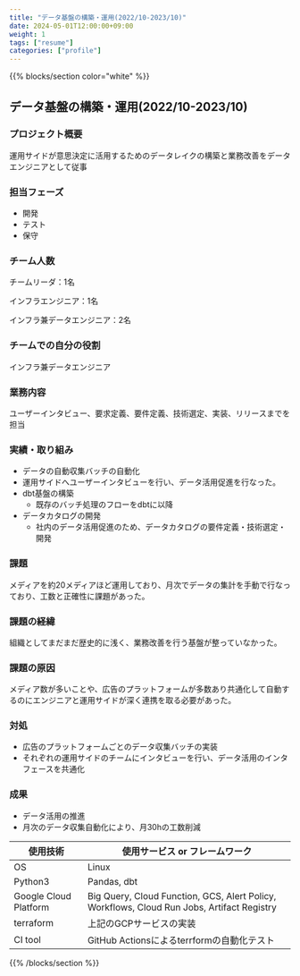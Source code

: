```yaml
---
title: "データ基盤の構築・運用(2022/10-2023/10)"
date: 2024-05-01T12:00:00+09:00
weight: 1
tags: ["resume"]
categories: ["profile"]
---
```


{{% blocks/section color="white" %}}

## データ基盤の構築・運用(2022/10-2023/10)

### プロジェクト概要

運用サイドが意思決定に活用するためのデータレイクの構築と業務改善をデータエンジニアとして従事

### 担当フェーズ

- 開発
- テスト
- 保守

### チーム人数

チームリーダ：1名

インフラエンジニア：1名

インフラ兼データエンジニア：2名

### チームでの自分の役割

インフラ兼データエンジニア

### 業務内容

ユーザーインタビュー、要求定義、要件定義、技術選定、実装、リリースまでを担当

### 実績・取り組み

- データの自動収集バッチの自動化
- 運用サイドへユーザーインタビューを行い、データ活用促進を行なった。
- dbt基盤の構築
  - 既存のバッチ処理のフローをdbtに以降
- データカタログの開発
  - 社内のデータ活用促進のため、データカタログの要件定義・技術選定・開発

### 課題

メディアを約20メディアほど運用しており、月次でデータの集計を手動で行なっており、工数と正確性に課題があった。

### 課題の経緯

組織としてまだまだ歴史的に浅く、業務改善を行う基盤が整っていなかった。

### 課題の原因

メディア数が多いことや、広告のプラットフォームが多数あり共通化して自動するのにエンジニアと運用サイドが深く連携を取る必要があった。

### 対処

- 広告のプラットフォームごとのデータ収集バッチの実装
- それぞれの運用サイドのチームにインタビューを行い、データ活用のインタフェースを共通化

### 成果

- データ活用の推進
- 月次のデータ収集自動化により、月30hの工数削減

|使用技術|使用サービス or フレームワーク|
|---|-----|
|OS|Linux|
|Python3|Pandas, dbt|
|Google Cloud Platform|Big Query, Cloud Function, GCS, Alert Policy, Workflows, Cloud Run Jobs, Artifact Registry|
|terraform|上記のGCPサービスの実装|
|CI tool|GitHub Actionsによるterrformの自動化テスト|

{{% /blocks/section %}}
